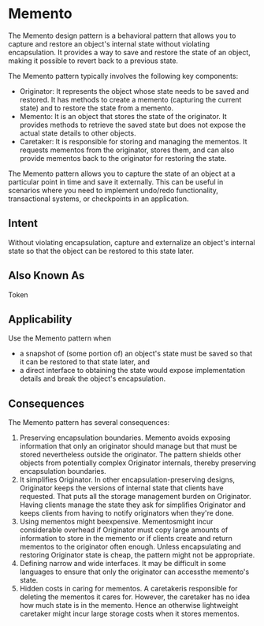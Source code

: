# Memento

The Memento design pattern is a behavioral pattern that allows you to capture and restore an object's internal state without violating encapsulation. It provides a way to save and restore the state of an object, making it possible to revert back to a previous state.

The Memento pattern typically involves the following key components:
- Originator: It represents the object whose state needs to be saved and restored. It has methods to create a memento (capturing the current state) and to restore the state from a memento.
- Memento: It is an object that stores the state of the originator. It provides methods to retrieve the saved state but does not expose the actual state details to other objects.
- Caretaker: It is responsible for storing and managing the mementos. It requests mementos from the originator, stores them, and can also provide mementos back to the originator for restoring the state.

The Memento pattern allows you to capture the state of an object at a particular point in time and save it externally. This can be useful in scenarios where you need to implement undo/redo functionality, transactional systems, or checkpoints in an application.

## Intent
Without violating encapsulation, capture and externalize an object's internal state
so that the object can be restored to this state later.

## Also Known As
Token

## Applicability
Use the Memento pattern when
- a snapshot of (some portion of) an object's state must be saved so that it can be restored to that state later, and
- a direct interface to obtaining the state would expose implementation details and break the object's encapsulation.

## Consequences
The Memento pattern has several consequences:
1. Preserving encapsulation boundaries. Memento avoids exposing information that only an originator should manage but that must be stored nevertheless outside the originator. The pattern shields other objects from potentially complex Originator internals, thereby preserving encapsulation boundaries.
2. It simplifies Originator. In other encapsulation-preserving designs, Originator keeps the versions of internal state that clients have requested. That puts all the storage management burden on Originator. Having clients manage the state they ask for simplifies Originator and keeps clients from having to notify originators when they're done.
3. Using mementos might beexpensive. Mementosmight incur considerable overhead if Originator must copy large amounts of information to store in the memento or if clients create and return mementos to the originator often enough. Unless encapsulating and restoring Originator state is cheap, the pattern might not be appropriate.
4. Defining narrow and wide interfaces. It may be difficult in some languages to ensure that only the originator can accessthe memento's state.
5. Hidden costs in caring for mementos. A caretakeris responsible for deleting the mementos it cares for. However, the caretaker has no idea how much state is in the memento. Hence an otherwise lightweight caretaker might incur large storage costs when it stores mementos.